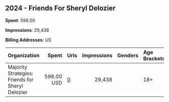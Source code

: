 ## 2024 - Friends For Sheryl Delozier 
**Spent**: 598.00

**Impressions**: 29,438

**Billing Addresses**: US

|Organization|Spent|Urls|Impressions|Genders|Age Brackets|Country Codes|
|:---|---:|:---|---:|:---|:---|:---|
|Majority Strategies: Friends for Sheryl Delozier|598.00 USD|[0](https://www.snap.com/political-ads/asset/ecdeb6cc6a1b2811f347eac5f2a89f85aa0e22780cab73b2736ed7ff0f619a9a?mediaType=jpg)|29,438||18+|united states|
